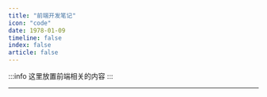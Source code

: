 ```yaml
---
title: "前端开发笔记"
icon: "code"
date: 1978-01-09
timeline: false
index: false
article: false
---
```


:::info
这里放置前端相关的内容
:::

---

<AutoCatalog />
